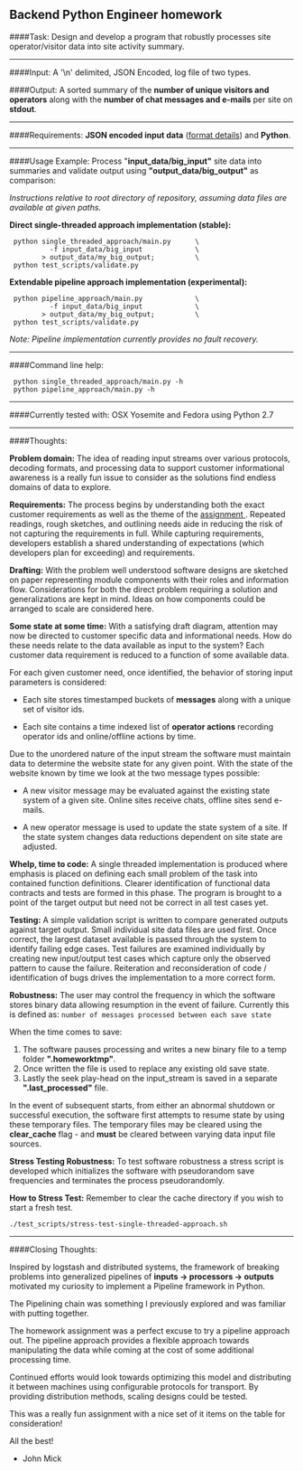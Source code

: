 Backend Python Engineer homework
--------------------------------

####Task: 
Design and develop a program that robustly processes site operator/visitor data into site activity summary.

----------

####Input: 
A '\n' delimited, JSON Encoded, log file of two types.

####Output:
A sorted summary of the **number of unique visitors and operators** along with the **number of chat messages and e-mails** per site on **stdout**.

----------

####Requirements:
**JSON encoded input data** ([format details](https://gist.github.com/jzellner/856fd143323f3cba4773)) and **Python**.

----------

####Usage Example:
Process "**input_data/big_input"** site data into summaries and validate output using **"output_data/big_output"** as comparison:

*Instructions relative to root directory of repository, assuming data files are available at given paths.*

**Direct single-threaded approach implementation (stable):**
 
     python single_threaded_approach/main.py      \
              -f input_data/big_input             \
            > output_data/my_big_output;          \
     python test_scripts/validate.py
 
**Extendable pipeline approach implementation (experimental):**
 
     python pipeline_approach/main.py             \
              -f input_data/big_input             \
            > output_data/my_big_output;          \
     python test_scripts/validate.py
 
*Note: Pipeline implementation currently provides no fault recovery.*
 
 ----------
 
####Command line help:
 
     python single_threaded_approach/main.py -h
     python pipeline_approach/main.py -h

----------

####Currently tested with: 
OSX Yosemite and Fedora using Python 2.7 

----------

####Thoughts:

**Problem domain:**  The idea of reading input streams over various protocols, decoding formats, and processing data to support customer informational awareness is a really fun issue to consider as the solutions find endless domains of data to explore.
 
**Requirements:**  The process begins by understanding both the exact customer requirements as well as the theme of the [assignment ](https://gist.github.com/jzellner/856fd143323f3cba4773).  Repeated readings, rough sketches, and outlining needs aide in reducing the risk of not capturing the requirements in full.  While capturing requirements, developers establish a shared understanding of expectations (which developers plan for exceeding) and requirements.
 
**Drafting:**  With the problem well understood software designs are sketched on paper representing module components with their roles and information flow.  Considerations for both the direct problem requiring a solution and generalizations are kept in mind.  Ideas on how components could be arranged to scale are considered here.

**Some state at some time:**  With a satisfying draft diagram, attention may now be directed to customer specific data and informational needs.  How do these needs relate to the data available as input to the system?  Each customer data requirement is reduced to a function of some available data. 

 For each given customer need, once identified, the behavior of storing input parameters is considered:

 - Each site stores timestamped buckets of **messages** along with a unique set of visitor ids.

 - Each site contains a time indexed list of **operator actions** recording operator ids and online/offline actions by time.
 
Due to the unordered nature of the input stream the software must maintain data to determine the website state for any given point.  With the state of the website known by time we look at the two message types possible:

 - A new visitor message may be evaluated against the existing state system of a given site.  Online sites receive chats, offline sites send e-mails.

 - A new operator message is used to update the state system of a site.  If the state system changes  data reductions dependent on site state are adjusted.


**Whelp, time to code:**
 A single threaded implementation is produced where emphasis is placed on defining each small problem of the task into contained function definitions.  Clearer identification of functional data contracts and tests are formed in this phase.  The program is brought to a point of the target output but need not be correct in all test cases yet.
 
**Testing:**
 A simple validation script is written to compare generated outputs against target output.  Small individual site data files are used first.  Once correct, the largest dataset available is passed through the system to identify failing edge cases.  Test failures are examined individually by creating new input/output test cases which capture only the observed pattern to cause the failure.  Reiteration and reconsideration of code / identification of bugs drives the implementation to a more correct form.
 
**Robustness:**
 The user may control the frequency in which the software stores binary data allowing resumption in the event of failure.  Currently this is defined as: `number of messages processed between each save state`
 
 When the time comes to save:
  
  1. The software pauses processing and writes a new binary file to a temp folder **".homeworktmp"**.
  2. Once written the file is used to replace any existing old save state.
  3. Lastly the seek play-head on the input_stream is saved in a separate **".last_processed"** file.
 
In the event of subsequent starts, from either an abnormal shutdown or successful execution, the software first attempts to resume state by using these temporary files. The temporary files may be cleared using the **clear_cache** flag - and **must** be cleared between varying data input file sources.
 
**Stress Testing Robustness:**
To test software robustness a stress script is developed which initializes the software with pseudorandom save frequencies and terminates the process pseudorandomly.


**How to Stress Test:** Remember to clear the cache directory if you wish to start a fresh test.
 
 `./test_scripts/stress-test-single-threaded-approach.sh`
 
  

----------

####Closing Thoughts:
   

 Inspired by logstash and distributed systems, the framework of breaking problems into generalized pipelines of **inputs -> processors -> outputs** motivated my curiosity to implement a Pipeline framework in Python.
 
 The Pipelining chain was something I previously explored and was familiar with putting together.

 The homework assignment was a perfect excuse to try a pipeline approach out.  The pipeline approach provides a flexible approach towards manipulating the data while coming at the cost of some additional processing time.  

 Continued efforts would look towards optimizing this model and distributing it between machines using configurable protocols for transport.  By providing distribution methods, scaling designs could be tested.
 
 This was a really fun assignment with a nice set of it items on the table for consideration!  
 
 All the best!
   - John Mick
